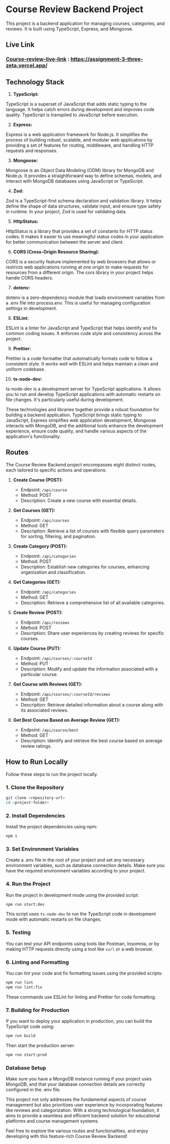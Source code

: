 # Course Review Backend Project

This project is a backend application for managing courses, categories, and reviews. It is built using TypeScript, Express, and Mongoose.

## Live Link

### [Course-review-live-link](https://assignment-3-three-zeta.vercel.app/) : https://assignment-3-three-zeta.vercel.app/

## Technology Stack
1. **TypeScript:**

TypeScript is a superset of JavaScript that adds static typing to the language. It helps catch errors during development and improves code quality. TypeScript is transpiled to JavaScript before execution.

2. **Express:**

Express is a web application framework for Node.js. It simplifies the process of building robust, scalable, and modular web applications by providing a set of features for routing, middleware, and handling HTTP requests and responses.

3. **Mongoose:**

Mongoose is an Object Data Modeling (ODM) library for MongoDB and Node.js. It provides a straightforward way to define schemas, models, and interact with MongoDB databases using JavaScript or TypeScript.

4. **Zod:**

Zod is a TypeScript-first schema declaration and validation library. It helps define the shape of data structures, validate input, and ensure type safety in runtime. In your project, Zod is used for validating data.

5. **HttpStatus:**

HttpStatus is a library that provides a set of constants for HTTP status codes. It makes it easier to use meaningful status codes in your application for better communication between the server and client.

6. **CORS (Cross-Origin Resource Sharing):**

CORS is a security feature implemented by web browsers that allows or restricts web applications running at one origin to make requests for resources from a different origin. The cors library in your project helps handle CORS headers.

7. **dotenv:**

dotenv is a zero-dependency module that loads environment variables from a .env file into process.env. This is useful for managing configuration settings in development.

8. **ESLint:**

ESLint is a linter for JavaScript and TypeScript that helps identify and fix common coding issues. It enforces code style and consistency across the project.

9. **Prettier:**

Prettier is a code formatter that automatically formats code to follow a consistent style. It works well with ESLint and helps maintain a clean and uniform codebase.

10. **ts-node-dev:**

ts-node-dev is a development server for TypeScript applications. It allows you to run and develop TypeScript applications with automatic restarts on file changes. It's particularly useful during development.

These technologies and libraries together provide a robust foundation for building a backend application. TypeScript brings static typing to JavaScript, Express simplifies web application development, Mongoose interacts with MongoDB, and the additional tools enhance the development experience, ensure code quality, and handle various aspects of the application's functionality.

## Routes

The Course Review Backend project encompasses eight distinct routes, each tailored to specific actions and operations:

1.  **Create Course (POST):**
    
    - Endpoint: `/api/course`
    - Method: POST
    - Description: Create a new course with essential details.

2.  **Get Courses (GET):**
    
    - Endpoint: `/api/courses`
    - Method: GET
    - Description: Retrieve a list of courses with flexible query parameters for sorting, filtering, and pagination.

3.  **Create Category (POST):**
    
    - Endpoint: `/api/categories`
    - Method: POST
    - Description: Establish new categories for courses, enhancing organization and classification.

4.  **Get Categories (GET):**
    
    - Endpoint: `/api/categories`
    - Method: GET
    - Description: Retrieve a comprehensive list of all available categories.

5.  **Create Review (POST):**
    
    - Endpoint: `/api/reviews`
    - Method: POST
    - Description: Share user experiences by creating reviews for specific courses.

6.  **Update Course (PUT):**
    
    - Endpoint: `/api/courses/:courseId`
    - Method: PUT
    - Description: Modify and update the information associated with a particular course.

7.  **Get Course with Reviews (GET):**
    
    - Endpoint: `/api/courses/:courseId/reviews`
    - Method: GET
    - Description: Retrieve detailed information about a course along with its associated reviews.

8.  **Get Best Course Based on Average Review (GET):**
    
    - Endpoint: `/api/course/best`
    - Method: GET
    - Description: Identify and retrieve the best course based on average review ratings.


## How to Run Locally

Follow these steps to run the project locally.

### 1. Clone the Repository

```bash
git clone <repository-url>
cd <project-folder>
```

### 2. Install Dependencies
Install the project dependencies using npm:
```bash
npm i
```
### 3. Set Environment Variables
Create a .env file in the root of your project and set any necessary environment variables, such as database connection details. Make sure you have the required environment variables according to your project.

### 4. Run the Project
Run the project in development mode using the provided script:
```bash
npm run start:dev

```
This script uses `ts-node-dev` to run the TypeScript code in development mode with automatic restarts on file changes.

### 5. Testing
You can test your API endpoints using tools like Postman, Insomnia, or by making HTTP requests directly using a tool like `curl` or a web browser.

### 6. Linting and Formatting
You can lint your code and fix formatting issues using the provided scripts:
```bash
npm run lint
npm run lint:fix

```
These commands use ESLint for linting and Prettier for code formatting.

### 7. Building for Production
If you want to deploy your application in production, you can build the TypeScript code using:

```bash
npm run build

```
Then start the production server:
```bash
npm run start:prod

```
### Database Setup
Make sure you have a MongoDB instance running if your project uses MongoDB, and that your database connection details are correctly configured in the .env file.


This project not only addresses the fundamental aspects of course management but also prioritizes user experience by incorporating features like reviews and categorization. With a strong technological foundation, it aims to provide a seamless and efficient backend solution for educational platforms and course management systems.

Feel free to explore the various routes and functionalities, and enjoy developing with this feature-rich Course Review Backend!